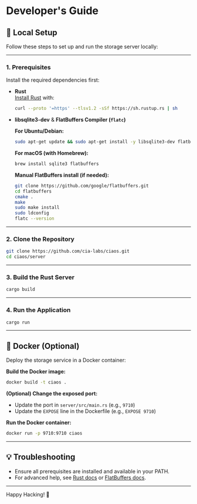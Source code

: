 # Developer's Guide

## 🚀 Local Setup

Follow these steps to set up and run the storage server locally:

---

### 1. Prerequisites

Install the required dependencies first:

- **Rust**  
  [Install Rust](https://rustup.rs/) with:
  ```bash
  curl --proto '=https' --tlsv1.2 -sSf https://sh.rustup.rs | sh
  ```

- **libsqlite3-dev** & **FlatBuffers Compiler (`flatc`)**

  **For Ubuntu/Debian:**
  ```bash
  sudo apt-get update && sudo apt-get install -y libsqlite3-dev flatbuffers-compiler
  ```

  **For macOS (with Homebrew):**
  ```bash
  brew install sqlite3 flatbuffers
  ```

  **Manual FlatBuffers install (if needed):**
  ```bash
  git clone https://github.com/google/flatbuffers.git
  cd flatbuffers
  cmake .
  make
  sudo make install
  sudo ldconfig
  flatc --version
  ```

---

### 2. Clone the Repository

```bash
git clone https://github.com/cia-labs/ciaos.git
cd ciaos/server
```

---

### 3. Build the Rust Server

```bash
cargo build
```

---

### 4. Run the Application

```bash
cargo run
```

---

## 🐳 Docker (Optional)

Deploy the storage service in a Docker container:

**Build the Docker image:**
```bash
docker build -t ciaos .
```

**(Optional) Change the exposed port:**
- Update the port in `server/src/main.rs` (e.g., `9710`)
- Update the `EXPOSE` line in the Dockerfile (e.g., `EXPOSE 9710`)

**Run the Docker container:**
```bash
docker run -p 9710:9710 ciaos
```

---

## 💡 Troubleshooting

- Ensure all prerequisites are installed and available in your PATH.
- For advanced help, see [Rust docs](https://doc.rust-lang.org/book/) or [FlatBuffers docs](https://google.github.io/flatbuffers/).

---

Happy Hacking! 🚀
